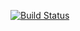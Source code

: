 [![Build Status](https://travis-ci.com/U1S3/u1s3.github.io.svg?branch=code)](https://travis-ci.com/U1S3/u1s3.github.io)

